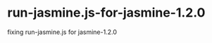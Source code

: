 run-jasmine.js-for-jasmine-1.2.0
================================

fixing run-jasmine.js for jasmine-1.2.0
